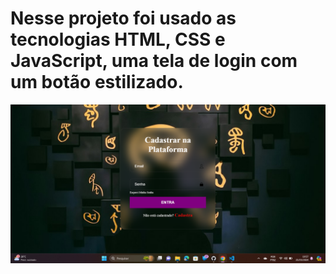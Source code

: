 <h1>Nesse projeto foi usado as tecnologias HTML, CSS e JavaScript, uma tela de login com um botão estilizado.</h1>

<img src="https://github.com/LindolfoGadelha/tela_de_login/blob/main/Captura%20de%20tela%202024-03-21%20195747.png?raw=true">
